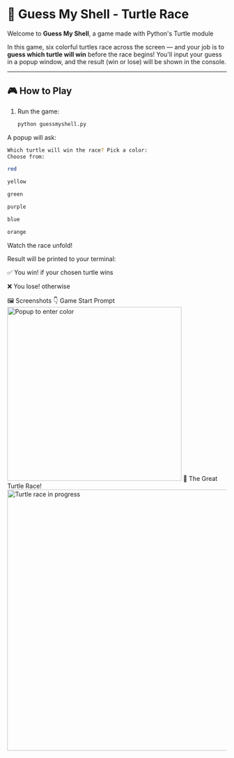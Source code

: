 # 🐢 Guess My Shell - Turtle Race

Welcome to **Guess My Shell**, a game made with Python's Turtle module

In this game, six colorful turtles race across the screen — and your job is to **guess which turtle will win** before the race begins! You'll input your guess in a popup window, and the result (win or lose) will be shown in the console.

---

## 🎮 How to Play

1. Run the game:
   ```bash
   python guessmyshell.py
   ```
A popup will ask:

```bash
Which turtle will win the race? Pick a color:
Choose from:

red

yellow

green

purple

blue

orange
```
Watch the race unfold!

Result will be printed to your terminal:

✅ You win! if your chosen turtle wins

❌ You lose! otherwise

🖼️ Screenshots
👇 Game Start Prompt
<img src="screenshots/popup.png" alt="Popup to enter color" style="width: 400px;"/>
🐢 The Great Turtle Race!
<img src="screenshots/race.png" alt="Turtle race in progress" style="width: 600px;"/>
